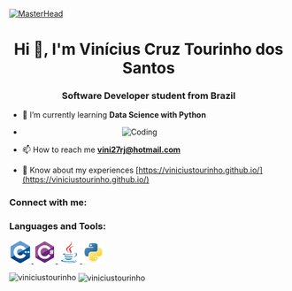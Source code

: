 [![MasterHead](https://user-images.githubusercontent.com/74038190/241765440-80728820-e06b-4f96-9c9e-9df46f0cc0a5.gif)](https://viniciustourinho.github.io/) 
<h1 align="center">Hi 👋, I'm Vinícius Cruz Tourinho dos Santos</h1>
<h3 align="center">Software Developer student from Brazil</h3>

- 🌱 I’m currently learning **Data Science with Python**
- <img align="right" alt="Coding" width="300" src="https://user-images.githubusercontent.com/74038190/240885497-49abd3ca-b048-4f27-b7e0-ea6a7b172ac3.gif">

- 📫 How to reach me **vini27rj@hotmail.com**

- 📄 Know about my experiences [https://viniciustourinho.github.io/](https://viniciustourinho.github.io/)

<h3 align="left">Connect with me:</h3>
<p align="left">
</p>

<h3 align="left">Languages and Tools:</h3>
<p align="left"> <a href="https://www.w3schools.com/cpp/" target="_blank" rel="noreferrer"> <img src="https://raw.githubusercontent.com/devicons/devicon/master/icons/cplusplus/cplusplus-original.svg" alt="cplusplus" width="40" height="40"/> </a> <a href="https://www.w3schools.com/cs/" target="_blank" rel="noreferrer"> <img src="https://raw.githubusercontent.com/devicons/devicon/master/icons/csharp/csharp-original.svg" alt="csharp" width="40" height="40"/> </a> <a href="https://www.java.com" target="_blank" rel="noreferrer"> <img src="https://raw.githubusercontent.com/devicons/devicon/master/icons/java/java-original.svg" alt="java" width="40" height="40"/> </a> <a href="https://www.python.org" target="_blank" rel="noreferrer"> <img src="https://raw.githubusercontent.com/devicons/devicon/master/icons/python/python-original.svg" alt="python" width="40" height="40"/> </a> </p>

<p><img align="left" src="https://github-readme-stats.vercel.app/api/top-langs?username=viniciustourinho&show_icons=true&locale=en&layout=compact" alt="viniciustourinho" /></p>

<p>&nbsp;<img align="center" src="https://github-readme-stats.vercel.app/api?username=viniciustourinho&show_icons=true&locale=en" alt="viniciustourinho" /></p>


